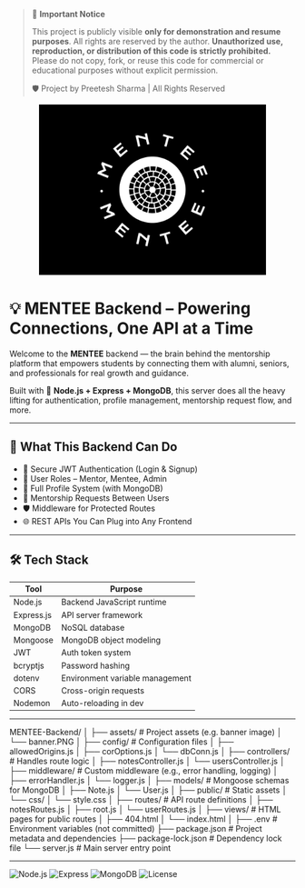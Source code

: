 > 🚫 **Important Notice**
>
> This project is publicly visible **only for demonstration and resume purposes**.
> All rights are reserved by the author. **Unauthorized use, reproduction, or distribution of this code is strictly prohibited.**
> Please do not copy, fork, or reuse this code for commercial or educational purposes without explicit permission.
>
> 🛡️ Project by Preetesh Sharma | All Rights Reserved

<p align="center">
  <img src="./assets/banner.PNG" alt="MENTEE Logo" width="400"/>
</p>

# 💡 MENTEE Backend – Powering Connections, One API at a Time

Welcome to the **MENTEE** backend — the brain behind the mentorship platform that empowers students by connecting them with alumni, seniors, and professionals for real growth and guidance.

Built with 💚 **Node.js + Express + MongoDB**, this server does all the heavy lifting for authentication, profile management, mentorship request flow, and more.

---

## 🚀 What This Backend Can Do

- 🔐 Secure JWT Authentication (Login & Signup)
- 👥 User Roles – Mentor, Mentee, Admin
- 📂 Full Profile System (with MongoDB)
- 💬 Mentorship Requests Between Users
- 🛡️ Middleware for Protected Routes
- 🌐 REST APIs You Can Plug into Any Frontend

---

## 🛠️ Tech Stack

| Tool         | Purpose                          |
|--------------|----------------------------------|
| Node.js      | Backend JavaScript runtime       |
| Express.js   | API server framework              |
| MongoDB      | NoSQL database                    |
| Mongoose     | MongoDB object modeling           |
| JWT          | Auth token system                 |
| bcryptjs     | Password hashing                  |
| dotenv       | Environment variable management   |
| CORS         | Cross-origin requests             |
| Nodemon      | Auto-reloading in dev             |

---

MENTEE-Backend/
│
├── assets/                      # Project assets (e.g. banner image)
│   └── banner.PNG
│
├── config/                      # Configuration files
│   ├── allowedOrigins.js
│   ├── corOptions.js
│   └── dbConn.js
│
├── controllers/                 # Handles route logic
│   ├── notesController.js
│   └── usersController.js
│
├── middleware/                  # Custom middleware (e.g., error handling, logging)
│   ├── errorHandler.js
│   └── logger.js
│
├── models/                      # Mongoose schemas for MongoDB
│   ├── Note.js
│   └── User.js
│
├── public/                      # Static assets
│   └── css/
│       └── style.css
│
├── routes/                      # API route definitions
│   ├── notesRoutes.js
│   ├── root.js
│   └── userRoutes.js
│
├── views/                       # HTML pages for public routes
│   ├── 404.html
│   └── index.html
│
├── .env                         # Environment variables (not committed)
├── package.json                 # Project metadata and dependencies
├── package-lock.json            # Dependency lock file
└── server.js                    # Main server entry point

---

![Node.js](https://img.shields.io/badge/Node.js-339933?style=for-the-badge&logo=nodedotjs&logoColor=white)
![Express](https://img.shields.io/badge/Express.js-000000?style=for-the-badge&logo=express&logoColor=white)
![MongoDB](https://img.shields.io/badge/MongoDB-4ea94b?style=for-the-badge&logo=mongodb&logoColor=white)
![License](https://img.shields.io/badge/License-All%20Rights%20Reserved-red?style=for-the-badge)